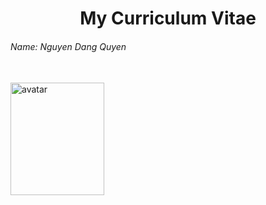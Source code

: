 <h1 align = "center" >My Curriculum Vitae</h1>
<h6 style = "text-align": right; transform: translateX(-50px);>Name: Nguyen Dang Quyen</h6><br>
<img src="https://github.com/user-attachments/assets/d79dedf9-0164-4fb8-9c93-93923e9452d9" width="150" height="180" alt="avatar"/>
